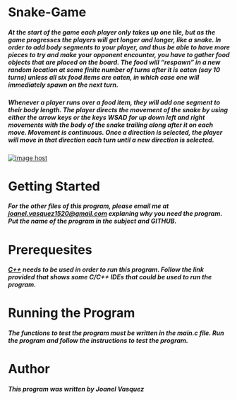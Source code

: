 # Snake-Game
##### At the start of the game each player only takes up one tile, but as the game progresses the players will get longer and longer, like a snake. In order to add body segments to your player, and thus be able to have more pieces to try and make your opponent encounter, you have to gather food objects that are placed on the board. The food will “respawn” in a new random location at some finite number of turns after it is eaten (say 10 turns) unless all six food items are eaten, in which case one will immediately spawn on the next turn.
##### Whenever a player runs over a food item, they will add one segment to their body length. The player directs the movement of the snake by using either the arrow keys or the keys WSAD for up down left and right movements with the body of the snake trailing along after it on each move. Movement is continuous. Once a direction is selected, the player will move in that direction each turn until a new direction is selected.
<a href="http://imgbox.com/W1vmFdJY" target="_blank"><img src="https://thumbs.imgbox.com/18/58/W1vmFdJY_t.png" alt="image host"/></a>
# __Getting Started__
##### For the other files of this program, please email me at joanel.vasquez1520@gmail.com explaning why you need the program. Put the name of the program in the subject and GITHUB. 
# __Prerequesites__
##### [C++](http://www.cyberprogrammers.net/2015/11/top-9-best-cc-ides-for-windowsmac-os.html) needs to be used in order to run this program. Follow the link provided that shows some C/C++ IDEs that could be used to run the program. 
# __Running the Program__
##### The functions to test the program must be written in the main.c file. Run the program and follow the instructions to test the program. 
# __Author__
##### This program was written by Joanel Vasquez
